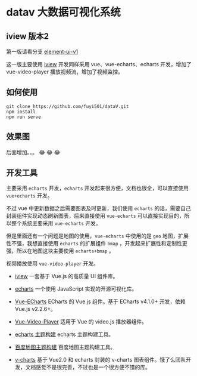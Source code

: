 # datav 大数据可视化系统

## iview 版本2

第一版请看分支 [element-ui-v1](https://github.com/fuyi501/dataV/tree/element-ui-v1)

这一版主要使用 [iview](https://www.iviewui.com/) 开发同样采用 vue、vue-echarts、echarts 开发，增加了 vue-video-player 播放视频流，增加了视频监控。

## 如何使用

```
git clone https://github.com/fuyi501/dataV.git
npm install
npm run serve
```

## 效果图

后面增加。。。 :joy: :joy: :joy:

## 开发工具

主要采用 `echarts` 开发，`echarts` 开发起来很方便，文档也很全，可以直接使用 `vue+echarts` 开发。

不过 vue 中更新数据之后需要图表及时更新，我们使用 `echarts` 的话，需要自己封装组件实现动态刷新图表，后来直接使用 `vue-echarts` 可以直接实现目的，所以整个系统主要采用 `vue-echarts` 开发。

但是里面还有一个问题是地图的使用，`vue-echarts` 中使用的是 `geo` 地图，扩展性不强，我想直接使用 `echarts` 的扩展组件 `bmap` ，开发起来扩展性和定制性更强，所以在地图这块主要使用 `echarts+bmap` 。

视频播放使用 `vue-video-player` 开发。

- [iview](https://www.iviewui.com/) 一套基于 Vue.js 的高质量 UI 组件库。

- [echarts](https://echarts.baidu.com/index.html) 一个使用 JavaScript 实现的开源可视化库。

- [Vue-ECharts](https://github.com/ecomfe/vue-echarts/blob/master/README.zh_CN.md) ECharts 的 Vue.js 组件。基于 ECharts v4.1.0+ 开发，依赖 Vue.js v2.2.6+。

- [Vue-Video-Player](https://github.com/surmon-china/vue-video-player/) 适用于 Vue 的 video.js 播放器组件。

- [echarts 主题构建](https://echarts.baidu.com/theme-builder/) echarts 主题构建工具。

- [百度地图主题构建](http://lbsyun.baidu.com/customv2/index.html) 百度地图主题构建工具。

- [v-charts](https://v-charts.js.org/) 基于 Vue2.0 和 echarts 封装的 v-charts 图表组件。饿了么团队开发，文档感觉不是很完善，不过也是一个很方便不错的库。

